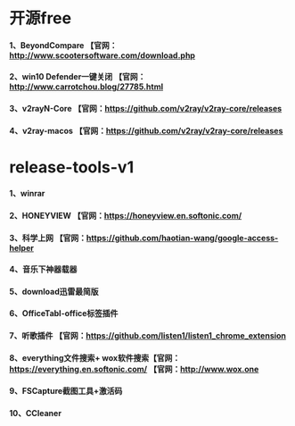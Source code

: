 # 开源free
#### 1、BeyondCompare 【官网：http://www.scootersoftware.com/download.php
#### 2、win10 Defender一键关闭 【官网：http://www.carrotchou.blog/27785.html
#### 3、v2rayN-Core 【官网：https://github.com/v2ray/v2ray-core/releases
#### 4、v2ray-macos 【官网：https://github.com/v2ray/v2ray-core/releases
# release-tools-v1
#### 1、winrar
#### 2、HONEYVIEW 【官网：https://honeyview.en.softonic.com/
#### 3、科学上网 【官网：https://github.com/haotian-wang/google-access-helper
#### 4、音乐下神器载器
#### 5、download迅雷最简版
#### 6、OfficeTabl-office标签插件
#### 7、听歌插件 【官网：https://github.com/listen1/listen1_chrome_extension
#### 8、everything文件搜索+ wox软件搜索【官网：https://everything.en.softonic.com/ 【官网：http://www.wox.one
#### 9、FSCapture截图工具+激活码
#### 10、CCleaner
